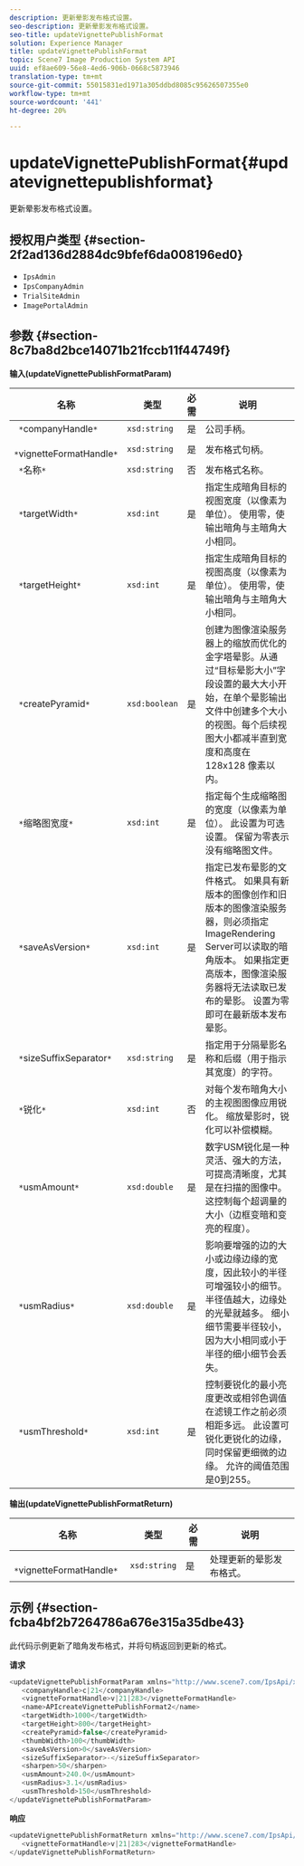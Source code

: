 ```yaml
---
description: 更新晕影发布格式设置。
seo-description: 更新晕影发布格式设置。
seo-title: updateVignettePublishFormat
solution: Experience Manager
title: updateVignettePublishFormat
topic: Scene7 Image Production System API
uuid: ef8ae609-56e8-4ed6-906b-0668c5873946
translation-type: tm+mt
source-git-commit: 55015831ed1971a305ddbd8085c95626507355e0
workflow-type: tm+mt
source-wordcount: '441'
ht-degree: 20%

---
```



# updateVignettePublishFormat{#updatevignettepublishformat}

更新晕影发布格式设置。

## 授权用户类型 {#section-2f2ad136d2884dc9bfef6da008196ed0}

* `IpsAdmin`
* `IpsCompanyAdmin`
* `TrialSiteAdmin`
* `ImagePortalAdmin`

## 参数 {#section-8c7ba8d2bce14071b21fccb11f44749f}

**输入(updateVignettePublishFormatParam)**

| 名称 | 类型 | 必需 | 说明 |
|---|---|---|---|
| ` *`companyHandle`*` | `xsd:string` | 是 | 公司手柄。 |
| ` *`vignetteFormatHandle`*` | `xsd:string` | 是 | 发布格式句柄。 |
| ` *`名称`*` | `xsd:string` | 否 | 发布格式名称。 |
| ` *`targetWidth`*` | `xsd:int` | 是 | 指定生成暗角目标的视图宽度（以像素为单位）。 使用零，使输出暗角与主暗角大小相同。 |
| ` *`targetHeight`*` | `xsd:int` | 是 | 指定生成暗角目标的视图高度（以像素为单位）。 使用零，使输出暗角与主暗角大小相同。 |
| ` *`createPyramid`*` | `xsd:boolean` | 是 | 创建为图像渲染服务器上的缩放而优化的金字塔晕影。从通过“目标晕影大小”字段设置的最大大小开始，在单个晕影输出文件中创建多个大小的视图。每个后续视图大小都减半直到宽度和高度在 128x128 像素以内。 |
| ` *`缩略图宽度`*` | `xsd:int` | 是 | 指定每个生成缩略图的宽度（以像素为单位）。 此设置为可选设置。 保留为零表示没有缩略图文件。 |
| ` *`saveAsVersion`*` | `xsd:int` | 是 | 指定已发布晕影的文件格式。 如果具有新版本的图像创作和旧版本的图像渲染服务器，则必须指定ImageRendering Server可以读取的暗角版本。 如果指定更高版本，图像渲染服务器将无法读取已发布的晕影。 设置为零即可在最新版本发布晕影。 |
| ` *`sizeSuffixSeparator`*` | `xsd:string` | 是 | 指定用于分隔晕影名称和后缀（用于指示其宽度）的字符。 |
| ` *`锐化`*` | `xsd:int` | 否 | 对每个发布暗角大小的主视图图像应用锐化。 缩放晕影时，锐化可以补偿模糊。 |
| ` *`usmAmount`*` | `xsd:double` | 是 | 数字USM锐化是一种灵活、强大的方法，可提高清晰度，尤其是在扫描的图像中。 这控制每个超调量的大小（边框变暗和变亮的程度）。 |
| ` *`usmRadius`*` | `xsd:double` | 是 | 影响要增强的边的大小或边缘边缘的宽度，因此较小的半径可增强较小的细节。 半径值越大，边缘处的光晕就越多。 细小细节需要半径较小，因为大小相同或小于半径的细小细节会丢失。 |
| ` *`usmThreshold`*` | `xsd:int` | 是 | 控制要锐化的最小亮度更改或相邻色调值在滤镜工作之前必须相距多远。 此设置可锐化更锐化的边缘，同时保留更细微的边缘。 允许的阈值范围是0到255。 |

**输出(updateVignettePublishFormatReturn)**

| 名称 | 类型 | 必需 | 说明 |
|---|---|---|---|
| ` *`vignetteFormatHandle`*` | `xsd:string` | 是 | 处理更新的晕影发布格式。 |

## 示例 {#section-fcba4bf2b7264786a676e315a35dbe43}

此代码示例更新了暗角发布格式，并将句柄返回到更新的格式。

**请求**

```java
<updateVignettePublishFormatParam xmlns="http://www.scene7.com/IpsApi/xsd/2008-01-15">
   <companyHandle>c|21</companyHandle>
   <vignetteFormatHandle>v|21|283</vignetteFormatHandle>
   <name>APIcreateVignettePublishFormat2</name>
   <targetWidth>1000</targetWidth>
   <targetHeight>800</targetHeight>
   <createPyramid>false</createPyramid>
   <thumbWidth>100</thumbWidth>
   <saveAsVersion>0</saveAsVersion>
   <sizeSuffixSeparator>-</sizeSuffixSeparator>
   <sharpen>50</sharpen>
   <usmAmount>240.0</usmAmount>
   <usmRadius>3.1</usmRadius>
   <usmThreshold>150</usmThreshold>
</updateVignettePublishFormatParam>
```

**响应**

```java
<updateVignettePublishFormatReturn xmlns="http://www.scene7.com/IpsApi/xsd/2008-01-15">
   <vignetteFormatHandle>v|21|283</vignetteFormatHandle>
</updateVignettePublishFormatReturn>
```

